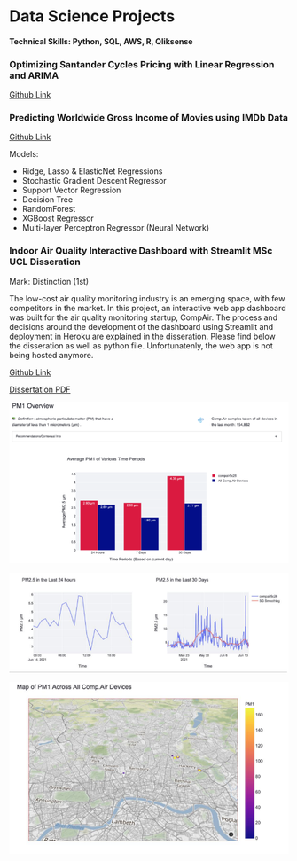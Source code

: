 # Data Science Projects

#### Technical Skills: Python, SQL, AWS, R, Qliksense

### Optimizing Santander Cycles Pricing with Linear Regression and ARIMA
[Github Link](https://github.com/Julienvh98/Optimizing-Santander-Cycles-Pricing/blob/main/Optimizing%20Santander%20Cycles%20Pricing%20with%20Linear%20Regression%20and%20ARIMA.ipynb)

### Predicting Worldwide Gross Income of Movies using IMDb Data
[Github Link](https://github.com/Julienvh98/Predicting-Worldwide-Revenue-of-Movies-using-IMDb-Data/blob/main/Predictive%20Analytics%20Final.ipynb)

Models: 
- Ridge, Lasso & ElasticNet Regressions
- Stochastic Gradient Descent Regressor
- Support Vector Regression
- Decision Tree
- RandomForest
- XGBoost Regressor
- Multi-layer Perceptron Regressor (Neural Network)

### Indoor Air Quality Interactive Dashboard with Streamlit MSc UCL Disseration
Mark: Distinction (1st)

The low-cost air quality monitoring industry is an emerging space, with few competitors in the market. In this project, an interactive web app dashboard was built for the air quality monitoring startup, CompAir. The process and decisions around the development of the dashboard using Streamlit and deployment in Heroku are explained in the disseration. Please find below the disseration as well as python file. Unfortunatenly, the web app is not being hosted anymore. 

[Github Link](https://github.com/Julienvh98/Indoor-Air-Quality-Interactive-Dashboard-with-Streamlit/blob/master/main.py)

[Dissertation PDF](https://github.com/Julienvh98/julienvh98.github.io/blob/main/assets/MSIN0114%20Dissertation.pdf)

![](/assets/PM1.png)

![](/assets/PM25.png)

![](/assets/Map1.png)




